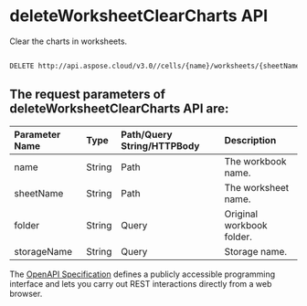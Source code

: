 # **deleteWorksheetClearCharts API**

Clear the charts in worksheets. 

```bash

DELETE http://api.aspose.cloud/v3.0//cells/{name}/worksheets/{sheetName}/charts

```

## The request parameters of **deleteWorksheetClearCharts** API are: 

| Parameter Name | Type | Path/Query String/HTTPBody | Description | 
| :- | :- | :- |:- | 
|name|String|Path|The workbook name.|
|sheetName|String|Path|The worksheet name.|
|folder|String|Query|Original workbook folder.|
|storageName|String|Query|Storage name.|


The [OpenAPI Specification](https://reference.aspose.cloud/cells/#/ChartsController/DeleteWorksheetClearCharts) defines a publicly accessible programming interface and lets you carry out REST interactions directly from a web browser.
